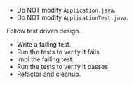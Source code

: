 - Do NOT modify `Application.java`.
- Do NOT modify `ApplicationTest.java`.

Follow test driven design.

- Write a failing test.
- Run the tests to verify it fails.
- Impl the failing test.
- Run the tests to verify it passes.
- Refactor and cleanup.